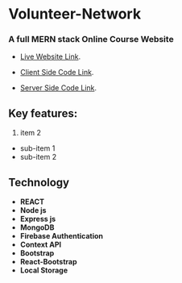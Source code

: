 
# Volunteer-Network
### A full MERN stack Online Course Website

* [Live Website Link](https://volenteer-network-1.web.app/).

* [Client Side Code Link](https://github.com/sajib581/volunteer-network-client).

* [Server Side Code Link](https://github.com/sajib581/volunteer-network-server).


## Key features:
1. item 2
  +  sub-item 1
  +  sub-item 2 
  

 
## Technology
- **REACT**
- **Node js**
- **Express js**
- **MongoDB**
- **Firebase Authentication**
- **Context API**
- **Bootstrap**
- **React-Bootstrap**
- **Local Storage**


